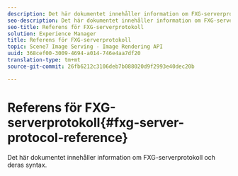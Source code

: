 ```yaml
---
description: Det här dokumentet innehåller information om FXG-serverprotokoll och deras syntax.
seo-description: Det här dokumentet innehåller information om FXG-serverprotokoll och deras syntax.
seo-title: Referens för FXG-serverprotokoll
solution: Experience Manager
title: Referens för FXG-serverprotokoll
topic: Scene7 Image Serving - Image Rendering API
uuid: 368cef00-3009-4694-a014-746e4aa7df20
translation-type: tm+mt
source-git-commit: 26fb6212c3106deb7b088020d9f2993e40dec20b

---
```



# Referens för FXG-serverprotokoll{#fxg-server-protocol-reference}

Det här dokumentet innehåller information om FXG-serverprotokoll och deras syntax.

